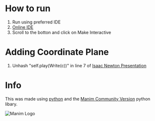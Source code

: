 # How to run
1. Run using preferred IDE
2. [Online IDE](https://docs.manim.community/en/stable/tutorials/quickstart.html)
3. Scroll to the botton and click on Make Interactive

# Adding Coordinate Plane
1. Unhash "self.play(Write(c))" in line 7 of [Isaac Newton Presentation](https://github.com/JJTHEGOAT3224/Isaac-Newton-Presentation/blob/main/IsaacNewton.py)

# Info
 This was made using [python](https://www.python.org) and the [Manim Community Version](https://www.manim.community) python libary. 

 ![Manim Logo]([https://myoctocat.com/assets/images/base-octocat.svg](https://docs.manim.community/en/stable/_static/manim-logo-sidebar-dark.svg))
